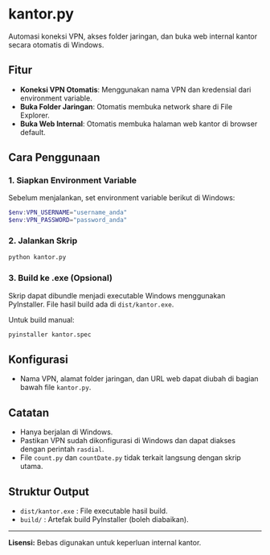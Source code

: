 # kantor.py

Automasi koneksi VPN, akses folder jaringan, dan buka web internal kantor secara otomatis di Windows.

## Fitur

- **Koneksi VPN Otomatis**: Menggunakan nama VPN dan kredensial dari environment variable.
- **Buka Folder Jaringan**: Otomatis membuka network share di File Explorer.
- **Buka Web Internal**: Otomatis membuka halaman web kantor di browser default.

## Cara Penggunaan

### 1. Siapkan Environment Variable
Sebelum menjalankan, set environment variable berikut di Windows:

```powershell
$env:VPN_USERNAME="username_anda"
$env:VPN_PASSWORD="password_anda"
```

### 2. Jalankan Skrip

```bash
python kantor.py
```

### 3. Build ke .exe (Opsional)

Skrip dapat dibundle menjadi executable Windows menggunakan PyInstaller. File hasil build ada di `dist/kantor.exe`.

Untuk build manual:

```bash
pyinstaller kantor.spec
```

## Konfigurasi

- Nama VPN, alamat folder jaringan, dan URL web dapat diubah di bagian bawah file `kantor.py`.

## Catatan

- Hanya berjalan di Windows.
- Pastikan VPN sudah dikonfigurasi di Windows dan dapat diakses dengan perintah `rasdial`.
- File `count.py` dan `countDate.py` tidak terkait langsung dengan skrip utama.

## Struktur Output

- `dist/kantor.exe` : File executable hasil build.
- `build/` : Artefak build PyInstaller (boleh diabaikan).

---

**Lisensi:** Bebas digunakan untuk keperluan internal kantor. 